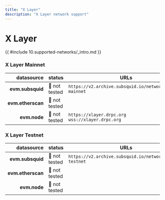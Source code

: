 ```yaml
---
title: "X Layer"
description: "X Layer network support"
---
```


<!-- markdownlint-disable single-h1 heading-increment no-inline-html -->

# X Layer

{{ #include 10.supported-networks/_intro.md }}

### X Layer Mainnet

|        datasource | status        | URLs                                                    |
| -----------------:|:------------- | ------------------------------------------------------- |
|  **evm.subsquid** | 🤔 not tested | `https://v2.archive.subsquid.io/network/xlayer-mainnet` |
| **evm.etherscan** | 🤔 not tested |                                                         |
|      **evm.node** | 🤔 not tested | `https://xlayer.drpc.org` <br> `wss://xlayer.drpc.org`  |

### X Layer Testnet

|        datasource | status        | URLs                                                    |
| -----------------:|:------------- | ------------------------------------------------------- |
|  **evm.subsquid** | 🤔 not tested | `https://v2.archive.subsquid.io/network/xlayer-testnet` |
| **evm.etherscan** | 🤔 not tested |                                                         |
|      **evm.node** | 🤔 not tested |                                                         |
